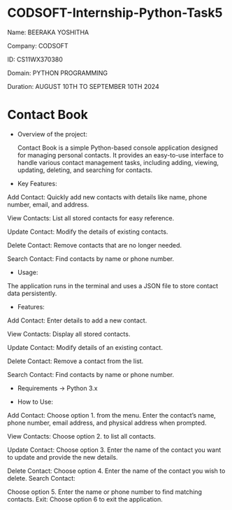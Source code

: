 # CODSOFT-Internship-Python-Task5

Name: BEERAKA YOSHITHA

Company: CODSOFT

ID: CS11WX370380

Domain: PYTHON PROGRAMMING

Duration: AUGUST 10TH TO SEPTEMBER 10TH 2024

# Contact Book

- Overview of the project:

  Contact Book is a simple Python-based console application designed for managing personal contacts. It provides an easy-to-use interface to handle various contact management tasks, including adding, viewing, 
  updating, deleting, and searching for contacts.


- Key Features:

 Add Contact: Quickly add new contacts with details like name, phone number, email, and address. 
 
 View Contacts: List all stored contacts for easy reference. 
 
 Update Contact: Modify the details of existing contacts.
 
 Delete Contact: Remove contacts that are no longer needed.
 
 Search Contact: Find contacts by name or phone number.
 
- Usage:

 The application runs in the terminal and uses a JSON file to store contact data persistently.

- Features:
  
 Add Contact: Enter details to add a new contact.

 View Contacts: Display all stored contacts.

 Update Contact: Modify details of an existing contact.

 Delete Contact: Remove a contact from the list.

 Search Contact: Find contacts by name or phone number.


- Requirements
-> Python 3.x

- How to Use:
  
 Add Contact:
 Choose option 1. from the menu.
 Enter the contact’s name, phone number, email address, and physical address when prompted.

 View Contacts:
 Choose option 2. to list all contacts.

 Update Contact:
 Choose option 3.
 Enter the name of the contact you want to update and provide the new details.

 Delete Contact:
 Choose option 4.
 Enter the name of the contact you wish to delete.
 Search Contact:

 Choose option 5.
 Enter the name or phone number to find matching contacts.
 Exit:
 Choose option 6 to exit the application.
